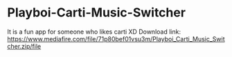# Playboi-Carti-Music-Switcher
It is a fun app for someone who likes carti XD
Download link: https://www.mediafire.com/file/71p80bef01vsu3m/Playboi_Carti_Music_Switcher.zip/file
